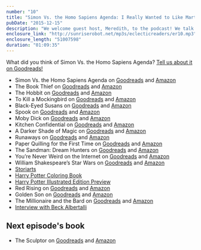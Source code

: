 ```yaml
---
number: "10"
title: "Simon Vs. the Homo Sapiens Agenda: I Really Wanted to Like Martin!"
pubDate: "2015-12-15"
description: "We welcome guest host, Meredith, to the podcast! We talk about the start of the Eclectic Read-a-thon starting the evening of Dec 19. We list our book wish list for Christmas; just message us for our addresses. And we discuss emotions during the high school years."
enclosure_link: "http://sunriserobot.net/mp3s/eclecticreaders/er10.mp3"
enclosure_length: "51007598"
duration: "01:09:35"
---
```

What did you think of Simon Vs. the Homo Sapiens Agenda? [Tell us about it on Goodreads!](https://www.goodreads.com/topic/show/17607770-simon-vs-the-homo-sapiens-agenda)

- Simon Vs. the Homo Sapiens Agenda on [Goodreads](https://www.goodreads.com/book/show/19547856-simon-vs-the-homo-sapiens-agenda?ac=1&from_search=1) and [Amazon](http://amzn.com/B00LSRXJKC)
- The Book Thief on [Goodreads](https://www.goodreads.com/book/show/19063.The_Book_Thief?from_search=true&search_version=service) and [Amazon](http://amzn.com/B000XUBFE2)
- The Hobbit on [Goodreads](https://www.goodreads.com/book/show/5907.The_Hobbit?from_search=true&search_version=service) and [Amazon](http://amzn.com/B0079KT81G)
- To Kill a Mockingbird on [Goodreads](https://www.goodreads.com/book/show/2657.To_Kill_a_Mockingbird?from_search=true&search_version=service) and [Amazon](http://amzn.com/B00K0OI42W)
- Black-Eyed Susans on [Goodreads](https://www.goodreads.com/book/show/23746004-black-eyed-susans?ac=1&from_search=1) and [Amazon](http://amzn.com/B00K0OI42W)
- Spook on [Goodreads](https://www.goodreads.com/book/show/14990.Spook?from_search=true&search_version=service) and [Amazon](http://amzn.com/B0041OTAU2)
- Moby Dick on [Goodreads](https://www.goodreads.com/book/show/3209693-moby-dick?from_search=true&search_version=service) and [Amazon](http://amzn.com/B004TRXX7C)
- Kitchen Confidential on [Goodreads](https://www.goodreads.com/book/show/33313.Kitchen_Confidential?from_search=true&search_version=service) and [Amazon](http://amzn.com/B002UM5BXW)
- A Darker Shade of Magic on [Goodreads](https://www.goodreads.com/book/show/22055262-a-darker-shade-of-magic?from_search=true&search_version=service) and [Amazon](http://amzn.com/B00ME0TBFE)
- Runaways on [Goodreads](https://www.goodreads.com/book/show/7389.Runaways_Vol_1?from_search=true&search_version=service) and [Amazon](http://amzn.com/B00AAJR2EI)
- Paper Quilling for the First Time on [Goodreads](https://www.goodreads.com/book/show/2853534-paper-quilling-for-the-first-time?from_search=true&search_version=service) and [Amazon](http://amzn.com/1600595898)
- The Sandman: Dream Hunters on [Goodreads](https://www.goodreads.com/book/show/6307034-the-sandman?from_search=true&search_version=service) and [Amazon](http://amzn.com/1401224288)
- You’re Never Weird on the Internet on [Goodreads](https://www.goodreads.com/book/show/23705512-you-re-never-weird-on-the-internet?from_search=true&search_version=service) and [Amazon](http://amzn.com/B00QNW8KR4)
- William Shakespeare’s Star Wars on [Goodreads](https://www.goodreads.com/book/show/17262540-william-shakespeare-s-star-wars?from_search=true&search_version=service) and [Amazon](http://amzn.com/1594746370)
- [Storiarts](http://storiarts.com/)
- [Harry Potter Coloring Book](http://amzn.com/1338029991)
- [Harry Potter Illustrated Edition Preview](http://www.hypable.com/harry-potter-illustrated-edition-preview/)
- Red Rising on [Goodreads](https://www.goodreads.com/book/show/15839976-red-rising?from_search=true&search_version=service) and [Amazon](http://amzn.com/B00CVS2J80)
- Golden Son on [Goodreads](https://www.goodreads.com/book/show/18966819-golden-son?from_search=true&search_version=service) and [Amazon](http://amzn.com/B00I765ZEU)
- The Millionaire and the Bard on [Goodreads](https://www.goodreads.com/book/show/22609466-the-millionaire-and-the-bard?from_search=true&search_version=service) and [Amazon](http://amzn.com/B00LD1S4BM)
- [Interview with Beck Albertalli](http://www.fizzygrrl.com/fizzy-fangirling-interview-becky-albertalli/#.VmT2tPmrTIU)

## Next episode's book

- The Sculptor on [Goodreads](http://www.goodreads.com/book/show/22040598-the-sculptor?from_search=true&search_version=service) and [Amazon](http://amzn.com/B00SSJFO10)
